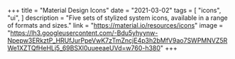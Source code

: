 +++
title = "Material Design Icons"
date = "2021-03-02"
tags = [
    "icons",
    "ui",
]
description = "Five sets of stylized system icons, available in a range of formats and sizes."
link = "https://material.io/resources/icons"
image = "https://lh3.googleusercontent.com/-Bdu5yhyynw-Npepw3ERkztP_HRUfJurPpeVwK7zTmZncjE4p3h2bMfV9ao7SWPMNVZ5RWe1XZTQfHeHLj5_69BSXl0uueeaeUVd=w760-h380"
+++